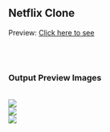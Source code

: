<h2>Netflix Clone</h2>
<p>Preview: <a href="https://prathameshvattamwar.github.io/netflix_clone">Click here to see</a></p>

<br>
<br>
<h3>Output Preview Images</h3>
<br>
<img src="https://i.imgur.com/iZ9E9ba.png" />
<br>

<img src="https://i.imgur.com/trRnEsX.png" />
<br>


<img src="https://i.imgur.com/R2sAvum.png" />
<br>
